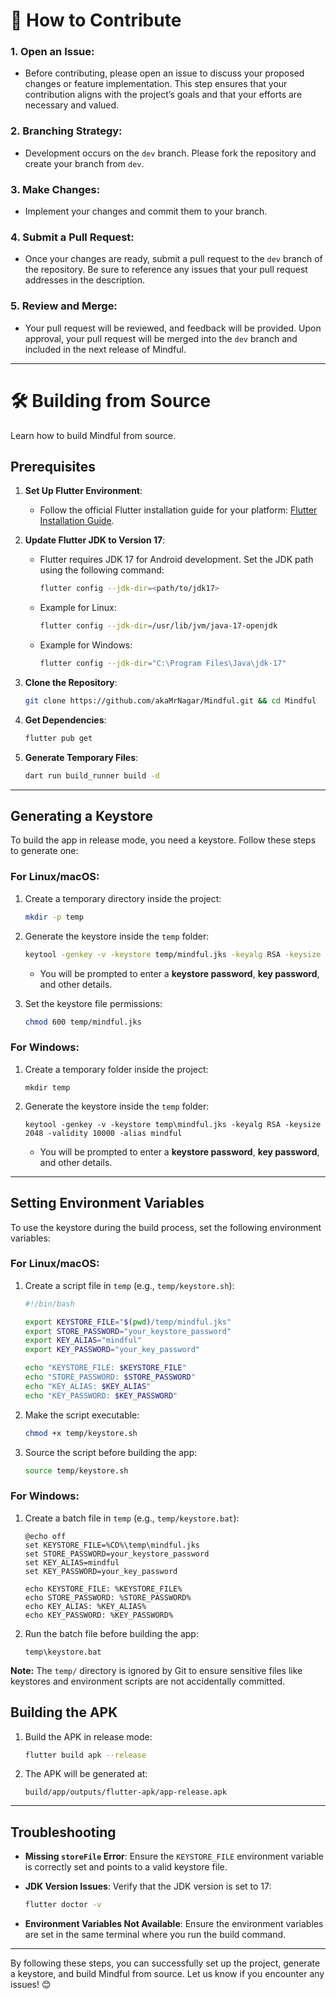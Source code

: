 # 📝 How to Contribute

### 1. Open an Issue:

- Before contributing, please open an issue to discuss your proposed changes or feature implementation. This step ensures that your contribution aligns with the project’s goals and that your efforts are necessary and valued.

### 2. Branching Strategy:

- Development occurs on the `dev` branch. Please fork the repository and create your branch from `dev`.

### 3. Make Changes:

- Implement your changes and commit them to your branch.

### 4. Submit a Pull Request:

- Once your changes are ready, submit a pull request to the `dev` branch of the repository. Be sure to reference any issues that your pull request addresses in the description.

### 5. Review and Merge:

- Your pull request will be reviewed, and feedback will be provided. Upon approval, your pull request will be merged into the `dev` branch and included in the next release of Mindful.

---

# 🛠️ Building from Source

Learn how to build Mindful from source.

## Prerequisites

1. **Set Up Flutter Environment**:

   - Follow the official Flutter installation guide for your platform: [Flutter Installation Guide](https://docs.flutter.dev/get-started/install).

2. **Update Flutter JDK to Version 17**:

   - Flutter requires JDK 17 for Android development. Set the JDK path using the following command:
     ```bash
     flutter config --jdk-dir=<path/to/jdk17>
     ```
   - Example for Linux:
     ```bash
     flutter config --jdk-dir=/usr/lib/jvm/java-17-openjdk
     ```
   - Example for Windows:
     ```bash
     flutter config --jdk-dir="C:\Program Files\Java\jdk-17"
     ```

3. **Clone the Repository**:

   ```bash
   git clone https://github.com/akaMrNagar/Mindful.git && cd Mindful
   ```

4. **Get Dependencies**:

   ```bash
   flutter pub get
   ```

5. **Generate Temporary Files**:
   ```bash
   dart run build_runner build -d
   ```

---

## Generating a Keystore

To build the app in release mode, you need a keystore. Follow these steps to generate one:

### For Linux/macOS:

1. Create a temporary directory inside the project:

   ```bash
   mkdir -p temp
   ```

2. Generate the keystore inside the `temp` folder:

   ```bash
   keytool -genkey -v -keystore temp/mindful.jks -keyalg RSA -keysize 2048 -validity 10000 -alias mindful
   ```

   - You will be prompted to enter a **keystore password**, **key password**, and other details.

3. Set the keystore file permissions:
   ```bash
   chmod 600 temp/mindful.jks
   ```

### For Windows:

1. Create a temporary folder inside the project:

   ```batch
   mkdir temp
   ```

2. Generate the keystore inside the `temp` folder:
   ```batch
   keytool -genkey -v -keystore temp\mindful.jks -keyalg RSA -keysize 2048 -validity 10000 -alias mindful
   ```
   - You will be prompted to enter a **keystore password**, **key password**, and other details.

---

## Setting Environment Variables

To use the keystore during the build process, set the following environment variables:

### For Linux/macOS:

1. Create a script file in `temp` (e.g., `temp/keystore.sh`):

   ```bash
   #!/bin/bash

   export KEYSTORE_FILE="$(pwd)/temp/mindful.jks"
   export STORE_PASSWORD="your_keystore_password"
   export KEY_ALIAS="mindful"
   export KEY_PASSWORD="your_key_password"

   echo "KEYSTORE_FILE: $KEYSTORE_FILE"
   echo "STORE_PASSWORD: $STORE_PASSWORD"
   echo "KEY_ALIAS: $KEY_ALIAS"
   echo "KEY_PASSWORD: $KEY_PASSWORD"
   ```

2. Make the script executable:

   ```bash
   chmod +x temp/keystore.sh
   ```

3. Source the script before building the app:
   ```bash
   source temp/keystore.sh
   ```

### For Windows:

1. Create a batch file in `temp` (e.g., `temp/keystore.bat`):

   ```batch
   @echo off
   set KEYSTORE_FILE=%CD%\temp\mindful.jks
   set STORE_PASSWORD=your_keystore_password
   set KEY_ALIAS=mindful
   set KEY_PASSWORD=your_key_password

   echo KEYSTORE_FILE: %KEYSTORE_FILE%
   echo STORE_PASSWORD: %STORE_PASSWORD%
   echo KEY_ALIAS: %KEY_ALIAS%
   echo KEY_PASSWORD: %KEY_PASSWORD%
   ```

2. Run the batch file before building the app:
   ```batch
   temp\keystore.bat
   ```

**Note:** The `temp/` directory is ignored by Git to ensure sensitive files like keystores and environment scripts are not accidentally committed.

## Building the APK

1. Build the APK in release mode:

   ```bash
   flutter build apk --release
   ```

2. The APK will be generated at:
   ```
   build/app/outputs/flutter-apk/app-release.apk
   ```

---

## Troubleshooting

- **Missing `storeFile` Error**:
  Ensure the `KEYSTORE_FILE` environment variable is correctly set and points to a valid keystore file.

- **JDK Version Issues**:
  Verify that the JDK version is set to 17:

  ```bash
  flutter doctor -v
  ```

- **Environment Variables Not Available**:
  Ensure the environment variables are set in the same terminal where you run the build command.

---

By following these steps, you can successfully set up the project, generate a keystore, and build Mindful from source. Let us know if you encounter any issues! 😊
